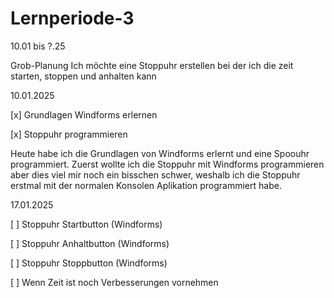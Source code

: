 # Lernperiode-3

10.01 bis ?.25

Grob-Planung
Ich möchte eine Stoppuhr erstellen bei der ich die zeit starten, stoppen und anhalten kann

10.01.2025

[x] Grundlagen Windforms erlernen

[x] Stoppuhr programmieren

Heute habe ich die Grundlagen von Windforms erlernt und eine Spoouhr programmiert. Zuerst wollte ich die Stoppuhr mit Windforms programmieren aber dies viel mir noch ein bisschen schwer, weshalb ich die Stoppuhr erstmal mit der normalen Konsolen Aplikation programmiert habe.


17.01.2025

[ ] Stoppuhr Startbutton (Windforms)

[ ] Stoppuhr Anhaltbutton (Windforms)

[ ] Stoppuhr Stoppbutton (Windforms)

[ ] Wenn Zeit ist noch Verbesserungen vornehmen

